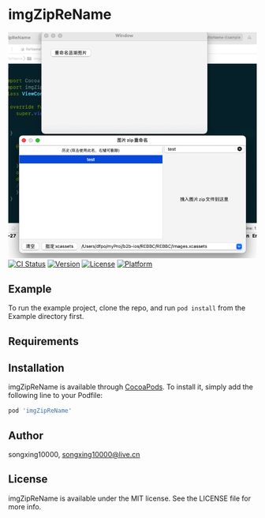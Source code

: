 # imgZipReName
![](./Snip20220227_27.png)
[![CI Status](https://img.shields.io/travis/songxing10000/imgZipReName.svg?style=flat)](https://travis-ci.org/songxing10000/imgZipReName)
[![Version](https://img.shields.io/cocoapods/v/imgZipReName.svg?style=flat)](https://cocoapods.org/pods/imgZipReName)
[![License](https://img.shields.io/cocoapods/l/imgZipReName.svg?style=flat)](https://cocoapods.org/pods/imgZipReName)
[![Platform](https://img.shields.io/cocoapods/p/imgZipReName.svg?style=flat)](https://cocoapods.org/pods/imgZipReName)

## Example

To run the example project, clone the repo, and run `pod install` from the Example directory first.

## Requirements

## Installation

imgZipReName is available through [CocoaPods](https://cocoapods.org). To install
it, simply add the following line to your Podfile:

```ruby
pod 'imgZipReName'
```

## Author

songxing10000, songxing10000@live.cn

## License

imgZipReName is available under the MIT license. See the LICENSE file for more info.
